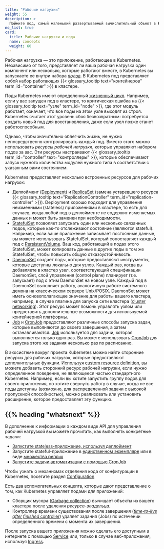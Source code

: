 ```yaml
---
title: "Рабочие нагрузки"
weight: 55
description: >
  Поймите под, самый маленький развертываемый вычислительный объект в Kubernetes, и абстракции более высокого уровня, которые помогут вам их запускать.
no_list: true
card:
  title: Рабочие нагрузки и поды
  name: concepts
  weight: 60
---
```


Рабочая нагрузка — это приложение, работающее в Kubernetes.
Независимо от того, представляет ли ваша рабочая нагрузка один компонент
или несколько, которые работают вместе, в Kubernetes вы 
запускаете ее внутри набора [_подов_](/docs/concepts/workloads/pods).
В Kubernetes под представляет собой набор работающих
{{< glossary_tooltip text="контейнеров" term_id="container" >}} в кластере.

Поды Kubernetes имеют определенный [жизненный цикл](/docs/concepts/workloads/pods/pod-lifecycle/).
Например, если у вас запущен под в кластере, то критическая ошибка на 
{{< glossary_tooltip text="узле" term_id="node" >}}, где этот модуль работает,
означает, что все поды на этом узле выходят из строя. Kubernetes считает
этот уровень сбоя безвозвратным: потребуется создать новый под для восстановления,
даже если узел позже станет работоспособным.

Однако, чтобы значительно облегчить жизнь, не нужно 
непосредственно контролировать каждый под. Вместо этого можно использовать
_ресурсы рабочей нагрузки_, которые управляют набором подов за вас.
Эти ресурсы настраивают {{< glossary_tooltip term_id="controller" text="контроллеры" >}},
которые обеспечивают запуск нужного количества модулей
нужного типа в соответствии с указанным вами состоянием.

Kubernetes предоставляет несколько встроенных ресурсов для рабочих нагрузок:

* Деплоймент ([Deployment](/docs/concepts/workloads/controllers/deployment/)) и [ReplicaSet](/docs/concepts/workloads/controllers/replicaset/)
  (замена устаревшего ресурса
  {{< glossary_tooltip text="ReplicationController" term_id="replication-controller" >}}).
  Deployment хорошо подходит для управления неизменными (stateless) приложениями
  в кластере, то есть для случаев, когда любой под 
  в деплойменте не содержит изменяемых данных 
  и может быть заменен при необходимости.
* [StatefulSet](/docs/concepts/workloads/controllers/statefulset/) позволяет запускать один или несколько
  связанных подов, которые как-то отслеживают состояние (являются stateful). Например, если ваше
  приложение записывает постоянные данные, вы можете использовать StatefulSet,
  который сопоставляет каждый под с [PersistentVolume](/docs/concepts/storage/persistent-volumes/).
  Ваш код, работающий в подах этого StatefulSet, может 
  копировать данные в другие поды в том же StatefulSet,
  чтобы повысить общую отказоустойчивость.
* [DaemonSet](/docs/concepts/workloads/controllers/daemonset/) создает поды, которые
  предоставляют инструменты, которые доступны локально для узлов.
  Каждый раз, когда вы добавляете в кластер узел,
  соответствующий спецификации DaemonSet,
  слой управления (control plane) планирует (т.е. запускает) под с этим DaemonSet 
  на новом узле. Каждый под в DaemonSet выполняет работу,
  аналогичную работе системного демона на классическом сервере Unix/POSIX.
  DaemonSet может иметь основополагающее значение для работы вашего кластера,
  например, в случае плагина для запуска сети кластера ([cluster networking](/ru/docs/concepts/cluster-administration/networking/#реализация-сетевой-модели-kubernetes)).
  Этот ресурс может помочь управлять узлом 
  или предоставить дополнительные возможности 
  для используемой контейнерной платформы.
* [Job](/docs/concepts/workloads/controllers/job/) и
  [CronJob](/docs/concepts/workloads/controllers/cron-jobs/) предоставляют различные
  способы запуска задач, которые выполняются до своего завершения, а затем останавливаются.
  [Job](/docs/concepts/workloads/controllers/job/) используется для задачи,
  которая выполняется только один раз. Вы можете
  использовать [CronJob](/docs/concepts/workloads/controllers/cron-jobs/) для запуска этого же задания
  несколько раз по расписанию.

В экосистеме вокруг проекта Kubernetes можно найти сторонние ресурсы для
рабочих нагрузок, которые предоставляют дополнительные функции. Используя
[custom resource definition](/docs/concepts/extend-kubernetes/api-extension/custom-resources/),
вы можете добавить сторонний ресурс рабочей нагрузки, если нужно определенное
поведение, не являющееся частью стандартного Kubernetes. Например, если вы хотите
запустить группу подов для своего приложения, но хотите свернуть работу в случае,
когда не все поды доступны (возможно, для распределенной задачи с высокой пропускной способностью),
можно реализовать или установить расширение, которое предоставляет эту функцию.

## {{% heading "whatsnext" %}}

В дополнение к информации о каждом виде API для управления рабочей нагрузкой вы можете прочитать,
как выполнять конкретные задачи:

* [Запустите stateless-приложение, используя деплоймент](/docs/tasks/run-application/run-stateless-application-deployment/)
* Запустите stateful-приложение в [единственном экземпляре](/docs/tasks/run-application/run-single-instance-stateful-application/)
  или в виде [множества реплик](/docs/tasks/run-application/run-replicated-stateful-application/)
* [Запустите задачи автоматизации с помощью CronJob](/docs/tasks/job/automated-tasks-with-cron-jobs/)

Чтобы узнать о механизмах отделения кода от конфигурации в Kubernetes, посетите
раздел [Configuration](/docs/concepts/configuration/).

Есть два вспомогательных концепта, которые дают представление о том,
как Kubernetes управляет подами для приложений:
* Сборщик мусора ([Garbage collection](/ru/docs/concepts/architecture/garbage-collection/)) вычищает объекты из
  вашего кластера после удаления _ресурса-владельца_.
* Контроллер времени существования после завершения ([_time-to-live after finished_ controller](/docs/concepts/workloads/controllers/ttlafterfinished/))
  удаляет задания (Jobs) по истечении определенного времени с момента их завершения.

После запуска вашего приложения можно сделать его доступным в интернете
с помощью [Service](/docs/concepts/services-networking/service/) или, только в случае веб-приложения,
используя [Ingress](/docs/concepts/services-networking/ingress).


